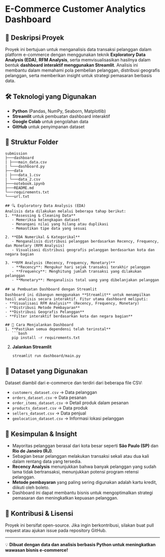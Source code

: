 # E-Commerce Customer Analytics Dashboard

## 📌 Deskripsi Proyek
Proyek ini bertujuan untuk menganalisis data transaksi pelanggan dalam platform e-commerce dengan menggunakan teknik **Exploratory Data Analysis (EDA)**, **RFM Analysis**, serta memvisualisasikan hasilnya dalam bentuk **dashboard interaktif menggunakan Streamlit**. Analisis ini membantu dalam memahami pola pembelian pelanggan, distribusi geografis pelanggan, serta memberikan insight untuk strategi pemasaran berbasis data.

## 🛠️ Teknologi yang Digunakan
- **Python** (Pandas, NumPy, Seaborn, Matplotlib)
- **Streamlit** untuk pembuatan dashboard interaktif
- **Google Colab** untuk pengolahan data
- **GitHub** untuk penyimpanan dataset

## 📂 Struktur Folder
```
submission
├───dashboard
| ├───main_data.csv
| └───dashboard.py
├───data
| ├───data_1.csv
| └───data_2.csv
├───notebook.ipynb
├───README.md
└───requirements.txt
└───url.txt

## 🔍 Exploratory Data Analysis (EDA)
Analisis data dilakukan melalui beberapa tahap berikut:
1. **Assessing & Cleaning Data**
   - Memeriksa kelengkapan dataset
   - Menangani nilai yang hilang atau duplikasi
   - Memastikan tipe data yang sesuai

2. **EDA Numerikal & Kategorikal**
   - Menganalisis distribusi pelanggan berdasarkan Recency, Frequency, dan Monetary (RFM Analysis)
   - Visualisasi distribusi geografis pelanggan berdasarkan kota dan negara bagian
   
3. **RFM Analysis (Recency, Frequency, Monetary)**
   - **Recency**: Mengukur hari sejak transaksi terakhir pelanggan
   - **Frequency**: Menghitung jumlah transaksi yang dilakukan pelanggan
   - **Monetary**: Menganalisis total uang yang dibelanjakan pelanggan

## 📊 Pembuatan Dashboard dengan Streamlit
Dashboard ini dibangun menggunakan **Streamlit** untuk menampilkan hasil analisis secara interaktif. Fitur utama dashboard meliputi:
- **Visualisasi RFM Analysis** (Recency, Frequency, Monetary)
- **Distribusi Metode Pembayaran**
- **Distribusi Geografis Pelanggan**
- **Filter interaktif berdasarkan kota dan negara bagian**

## 🚀 Cara Menjalankan Dashboard
1. **Pastikan semua dependensi telah terinstal**
   ```bash
   pip install -r requirements.txt
   ```
2. **Jalankan Streamlit**
   ```bash
   streamlit run dashboard/main.py
   ```

## 📄 Dataset yang Digunakan
Dataset diambil dari e-commerce dan terdiri dari beberapa file CSV:
- `customers_dataset.csv` → Data pelanggan
- `orders_dataset.csv` → Data pesanan
- `order_items_dataset.csv` → Detail produk dalam pesanan
- `products_dataset.csv` → Data produk
- `sellers_dataset.csv` → Data penjual
- `geolocation_dataset.csv` → Informasi lokasi pelanggan

## 📌 Kesimpulan & Insight
- Mayoritas pelanggan berasal dari kota besar seperti **São Paulo (SP)** dan **Rio de Janeiro (RJ)**.
- Sebagian besar pelanggan melakukan transaksi sekali atau dua kali dalam rentang data yang tersedia.
- **Recency Analysis** menunjukkan bahwa banyak pelanggan yang sudah lama tidak bertransaksi, menunjukkan potensi program retensi pelanggan.
- **Metode pembayaran** yang paling sering digunakan adalah kartu kredit, diikuti oleh boleto.
- Dashboard ini dapat membantu bisnis untuk mengoptimalkan strategi pemasaran dan meningkatkan kepuasan pelanggan.

## 📢 Kontribusi & Lisensi
Proyek ini bersifat open-source. Jika ingin berkontribusi, silakan buat pull request atau ajukan issue pada repository GitHub.

---

💡 **Dibuat dengan data dan analisis berbasis Python untuk meningkatkan wawasan bisnis e-commerce!**
